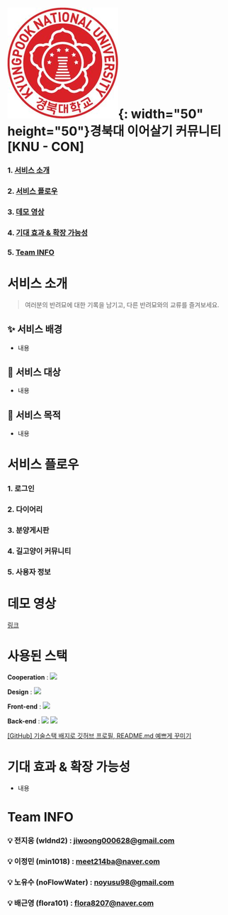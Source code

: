 # ![image](image.png){: width="50" height="50"}경북대 이어살기 커뮤니티 [KNU - CON]


### 1. [서비스 소개](notion://www.notion.so/928bf1591414452798c30e166d1b8d69#%EC%84%9C%EB%B9%84%EC%8A%A4-%EC%86%8C%EA%B0%9C)

### 2. [서비스 플로우](notion://www.notion.so/928bf1591414452798c30e166d1b8d69#%EC%84%9C%EB%B9%84%EC%8A%A4-%ED%94%8C%EB%A1%9C%EC%9A%B0)

### 3. [데모 영상](notion://www.notion.so/928bf1591414452798c30e166d1b8d69#%EB%8D%B0%EB%AA%A8-%EC%98%81%EC%83%81)

### 4. [기대 효과 & 확장 가능성](notion://www.notion.so/928bf1591414452798c30e166d1b8d69#%EA%B8%B0%EB%8C%80-%ED%9A%A8%EA%B3%BC-&-%ED%99%95%EC%9E%A5-%EA%B0%80%EB%8A%A5%EC%84%B1)

### 5. [Team INFO](notion://www.notion.so/928bf1591414452798c30e166d1b8d69#team-info)

# 서비스 소개

> 여러분의 반려묘에 대한 기록을 남기고, 다른 반려묘와의 교류를 즐겨보세요.
> 

## ✨ 서비스 배경

- 내용

## 🎯 서비스 대상

- 내용

## 🚀 서비스 목적

- 내용

# 서비스 플로우

### 1. 로그인

### 2. 다이어리

### 3. 분양게시판

### 4. 길고양이 커뮤니티

### 5. 사용자 정보

# 데모 영상

[링크](notion://www.notion.so/%EB%A7%81%ED%81%AC)

# 사용된 스택

**Cooperation** :
<img src="https://img.shields.io/badge/GitHub-181717?style=for-the-badge&logo=Github&logoColor=white">

**Design** :
<img src="https://img.shields.io/badge/Figma-F24E1E?style=for-the-badge&logo=Figma&logoColor=white">

**Front-end** :
<img src="https://img.shields.io/badge/Swift-F05138?style=for-the-badge&logo=Swift&logoColor=white">

**Back-end** :
<img src="https://img.shields.io/badge/Spring-6DB33F?style=for-the-badge&logo=Spring&logoColor=white">
<img src="https://img.shields.io/badge/Mysql-4479A1?style=for-the-badge&logo=Mysql&logoColor=white">

[[GitHub] 기술스택 배지로 깃허브 프로필, README.md 예쁘게 꾸미기](https://cocoon1787.tistory.com/689)

# 기대 효과 & 확장 가능성

- 내용

# Team INFO

### 💡 전지웅 (wldnd2) : [jiwoong000628@gmail.com](mailto:jiwoong000628@gmail.com)

### 💡 이정민 (min1018) : [meet214ba@naver.com](mailto:meet214ba@naver.com)

### 💡 노유수 (noFlowWater) : [noyusu98@gmail.com](mailto:noyusu98@gmail.com)

### 💡 배근영 (flora101) : [flora8207@naver.com](mailto:flora8207@naver.com)